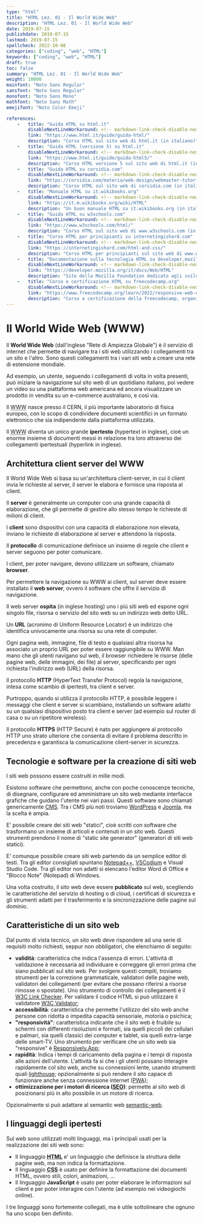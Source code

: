 ```yaml
---
type: "html"
title: "HTML Lez. 01 - Il World Wide Web"
description: "HTML Lez. 01 - Il World Wide Web"
date: 2019-07-15
publishdate: 2019-07-15
lastmod: 2019-07-15
spellcheck: 2022-10-08
categories: ["coding", "web", "HTML"]
keywords: ["coding", "web", "HTML"]
draft: true
toc: false
summary: "HTML Lez. 01 - Il World Wide Web"
weight: 10000
mainfont: "Noto Sans Regular"
sansfont: "Noto Sans Regular"
monofont: "Noto Sans Mono"
mathfont: "Noto Sans Math"
emojifont: "Noto Color Emoji"

references:
    -   title: "Guida HTML su html.it"
        disableNextLineWorkaround: <!-- markdown-link-check-disable-next-line -->
        link: "https://www.html.it/guide/guida-html/"
        description: "Corso HTML sul sito web di html.it (in italiano)"
    -   title: "Guida HTML (versione 5) su html.it"
        disableNextLineWorkaround: <!-- markdown-link-check-disable-next-line -->
        link: "https://www.html.it/guide/guida-html5/"
        description: "Corso HTML versione 5 sul sito web di html.it (in italiano)"
    -   title: "Guida HTML su corsidia.com"
        disableNextLineWorkaround: <!-- markdown-link-check-disable-next-line -->
        link: "https://corsidia.com/materia/web-design/webmaster-tutorial/guida-html"
        description: "Corso HTML sul sito web di corsidia.com (in italiano)"
    -   title: "Manuale HTML su it.wikibooks.org"
        disableNextLineWorkaround: <!-- markdown-link-check-disable-next-line -->
        link: "https://it.m.wikibooks.org/wiki/HTML"
        description: "Un buon manuale HTML su it.wikibooks.org (in italiano)"
    -   title: "Guida HTML su w3schools.com"
        disableNextLineWorkaround: <!-- markdown-link-check-disable-next-line -->
        link: "https://www.w3schools.com/html/"
        description: "Corso HTML sul sito web di www.w3schools.com (in inglese)"
    -   title: "Corso HTML per principianti su internetingishard.com"
        disableNextLineWorkaround: <!-- markdown-link-check-disable-next-line -->
        link: "https://internetingishard.com/html-and-css/"
        description: "Corso HTML per principianti sul sito web di www.w3schools.com (in inglese)"
    -   title: "Documentazione sulla tecnologia HTML su developer.mozilla.org"
        disableNextLineWorkaround: <!-- markdown-link-check-disable-next-line -->
        link: "https://developer.mozilla.org/it/docs/Web/HTML"
        description: "Sito della Mozilla Foundation dedicato agli sviluppatori (in corso di traduzione in italiano)"
    -   title: "Corso e certificazione HTML su freecodecamp.org"
        disableNextLineWorkaround: <!-- markdown-link-check-disable-next-line -->
        link: "https://www.freecodecamp.org/learn/2022/responsive-web-design/"
        description: "Corso e certificazione della freecodecamp, organizzazione no-profit che aiuta le persone ad apprendere l'arte della programmazione, con corsi e certificazioni disponibili gratuitamente (in inglese)"
---
```


# Il World Wide Web (WWW)

Il **World Wide Web** (dall'inglese "Rete di Ampiezza Globale") è il servizio di internet che permette di navigare tra i siti web utilizzando i collegamenti tra un sito e l'altro. Sono questi collegamenti tra i vari siti web a creare una rete di estensione mondiale.

Ad esempio, un utente, seguendo i collegamenti di volta in volta presenti, può iniziare la navigazione sul sito web di un quotidiano italiano, poi vedere un video su una piattaforma web americana ed ancora visualizzare un prodotto in vendita su un e-commerce australiano, e così via.

<!-- markdownlint-disable MD033 -->

Il <abbr title="World Wide Web">WWW</abbr> nasce presso il CERN, il più importante laboratorio di fisica europeo, con lo scopo di condividere documenti scientifici in un formato elettronico che sia indipendente dalla piattaforma utilizzata.

Il <abbr title="World Wide Web">WWW</abbr> diventa un unico grande **ipertesto** (hypertext in inglese), cioè un enorme insieme di documenti messi in relazione tra loro attraverso dei collegamenti ipertestuali (hyperlink in inglese).

<!-- markdownlint-enable MD033 -->

## Architettura client server del WWW

Il World Wide Web si basa su un'architettura client-server, in cui il client invia le richieste al server, il server le elabora e fornisce una risposta al client.

Il **server** è generalmente un computer con una grande capacità di elaborazione, che gli permette di gestire allo stesso tempo le richieste di milioni di client.

I **client** sono dispositivi con una capacità di elaborazione non elevata, inviano le richieste di elaborazione al server e attendono la risposta.

Il **protocollo** di comunicazione definisce un insieme di regole che client e server seguono per poter comunicare.

I client, per poter navigare, devono utilizzare un software, chiamato **browser**.

Per permettere la navigazione su WWW ai client, sul server deve essere installato il **web server**, ovvero il software che offre il servizio di navigazione.

Il web server **ospita** (in inglese hosting) uno i piú siti web ed espone ogni singolo file, risorsa o servizio del sito web su un indirizzo web detto URL.

Un **URL** (acronimo di Uniform Resource Locator) è un indirizzo che identifica univocamente una risorsa su una rete di computer.

Ogni pagina web, immagine, file di testo e qualsiasi altra risorsa ha associato un proprio URL per poter essere raggiungibile su WWW. Man mano che gli utenti navigano sul web, il browser richiedere le risorse (delle pagine web, delle immagini, dei file) al server, specificando per ogni richiesta l'indirizzo web (URL) della risorsa.

Il protocollo **HTTP** (HyperText Transfer Protocol) regola la navigazione, intesa come scambio di ipertesti, tra client e server.

Purtroppo, quando si utilizza il protocollo HTTP, è possibile leggere i messaggi che client e server si scambiano, installando un software adatto su un qualsiasi dispositivo posto tra client e server (ad esempio sul router di casa o su un ripetitore wireless).

Il protocollo **HTTPS** (HTTP Secure) è nato per aggiungere al protocollo HTTP uno strato ulteriore che consenta di evitare il problema descritto in precedenza e garantisca la comunicazione client-server in sicurezza.

## Tecnologie e software per la creazione di siti web

I siti web possono essere costruiti in mille modi.

Esistono software che permettono, anche con poche conoscenze tecniche, di disegnare, configurare ed amministrare un sito web mediante interfacce grafiche che guidano l'utente nei vari passi. Questi software sono chiamati genericamente
[CMS](https://it.wikipedia.org/wiki/Content_management_system "Collegamento all'articolo sui CMS su wikipedia.it"). Tra i CMS più noti troviamo
[WordPress](https://wordpress.org/ "Collegamento al sito web di WordPress") e
[Joomla](https://www.joomla.org/ "Collegamento al sito web di Joomla"), ma la scelta è ampia.

E' possibile creare dei siti web "statici", cioè scritti con software che trasformano un insieme di articoli e contenuti in un sito web. Questi strumenti prendono il nome di "static site generator" (generatori di siti web statici).

E' comunque possibile creare siti web partendo da un semplice editor di testi. Tra gli editor consigliati spuntano [Notepad++](https://notepad-plus-plus.org/ "Collegamento all'editor Notepad++"), [VSCodium](https://vscodium.com/ "Collegamento all'editor VSCodium") e Visual Studio Code. Tra gli editor non adatti si elencano l'editor Word di Office e "Blocco Note" (Notepad) di Windows.

Una volta costruito, il sito web deve essere **pubblicato** sul web, scegliendo le caratteristiche del servizio di hosting o di cloud, i certificati di sicurezza e gli strumenti adatti per il trasferimento e la sincronizzazione delle pagine sul dominio.

## Caratteristiche di un sito web

Dal punto di vista tecnico, un sito web deve rispondere ad una serie di requisiti molto richiesti, seppur non obbligatori, che elenchiamo di seguito:

- **validità**: caratteristica che indica l'assenza di errori. L'attività di validazione è necessaria ad individuare e correggere gli errori prima che siano pubblicati sul sito web. Per svolgere questi compiti, troviamo strumenti per la correzione grammaticale, validatori delle pagine web, validatori dei collegamenti (per evitare che possano riferirsi a risorse rimosse o spostate). Uno strumento di controllo dei collegamenti è il [W3C Link Checker](https://validator.w3.org/checklink "Collegamento al validatore dei link"). Per validare il codice HTML si può utilizzare il validatore [W3C Validator](https://validator.w3.org/ "Collegamento al validatore HTML");
- **accessibilità**: caratteristica che permette l'utilizzo del sito web anche persone con ridotta o impedita capacità sensoriale, motoria o psichica;
- **"responsività"**: caratteristica indicante che il sito web è fruibile su schermi con differenti risoluzioni e formati, sia quelli piccoli dei cellulari e palmari, sia quelli classici dei computer e tablet, sia quelli extra-large delle smart-TV. Uno strumento per verificare che un sito web sia "responsive" è [Responsively.App](https://responsively.app/ "App open source per simulare in un'unica schermata la visualizzazione del sito su più dispositivi");
- **rapidità**: Indica i tempi di caricamento della pagina e i tempi di risposta alle azioni dell'utente. L'attività fa si che i gli utenti possano interagire rapidamente col sito web, anche su connessioni lente, usando strumenti quali
  [lighthouse](https://developers.google.com/web/tools/lighthouse/ "Collegamento al sito web di lighthouse");
  opzionalmente si può rendere il sito capace di funzionare anche senza connessione internet
  ([PWA](https://it.m.wikipedia.org/wiki/Progressive_Web_App "Collegamento all'articolo su PWA su wikipedia.it"));
- **ottimizzazione per i motori di ricerca ([SEO](https://it.m.wikipedia.org/wiki/Ottimizzazione_\(motori_di_ricerca\) "Collegamento all'articolo su SEO su wikipedia.it"))**: permette al sito web di posizionarsi piú in alto possibile in un motore di ricerca.

Opzionalmente si può adattare al semantic web [semantic-web](https://it.m.wikipedia.org/wiki/Web_semantico "Collegamento all'articolo sul Web semantico su wikipedia.it").

## I linguaggi degli ipertesti

Sul web sono utilizzati molti linguaggi, ma i principali usati per la realizzazione dei siti web sono:

<!-- markdownlint-disable MD033 -->

- Il linguaggio <abbr title="HyperText Markup Language">**HTML**</abbr> e' un linguaggio che definisce la struttura delle pagine web, ma non indica la formattazione.
- Il linguaggio <abbr title="Cascading Style Sheets">**CSS**</abbr> è usato per definire la formattazione dei documenti HTML, ovvero stili, colori, animazioni, ...
- Il linguaggio **JavaScript** è usato per poter elaborare le informazioni sul client e per poter interagire con l'utente (ad esempio nei videogiochi online).

<!-- markdownlint-enable MD033 -->

I tre linguaggi sono fortemente collegati, ma è utile sottolineare che ognuno ha uno scopo ben definito.
